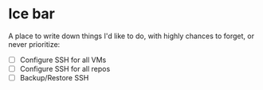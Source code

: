 # Ice bar

A place to write down things I'd like to do, with highly chances to forget, or never prioritize:

- [ ] Configure SSH for all VMs
- [ ] Configure SSH for all repos
- [ ] Backup/Restore SSH
